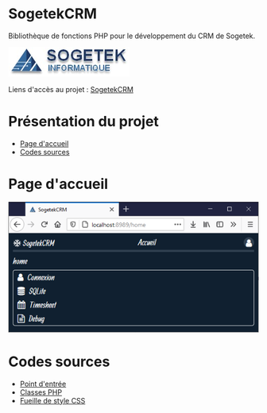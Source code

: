 # SogetekCRM
Bibliothèque de fonctions PHP pour le développement du CRM de Sogetek.

![alt logo_org.png](https://raw.githubusercontent.com/gkesse/SogetekCRM/main/webroot/data/img/logo_org.png "Sogetek - Informatique")

Liens d'accès au projet : [SogetekCRM](https://readydev.ovh:8989/)

# Présentation du projet

* [Page d'accueil](#page-daccueil)
* [Codes sources](#codes-sources)

# Page d'accueil
![alt accueil.png](https://raw.githubusercontent.com/gkesse/SogetekCRM/main/webroot/data/img/p_accueil.png "Page d'accueil")

# Codes sources

* [Point d'entrée](/webroot/index.php)
* [Classes PHP](/webroot/php/class)
* [Fueille de style CSS](/webroot/css/style.css)
